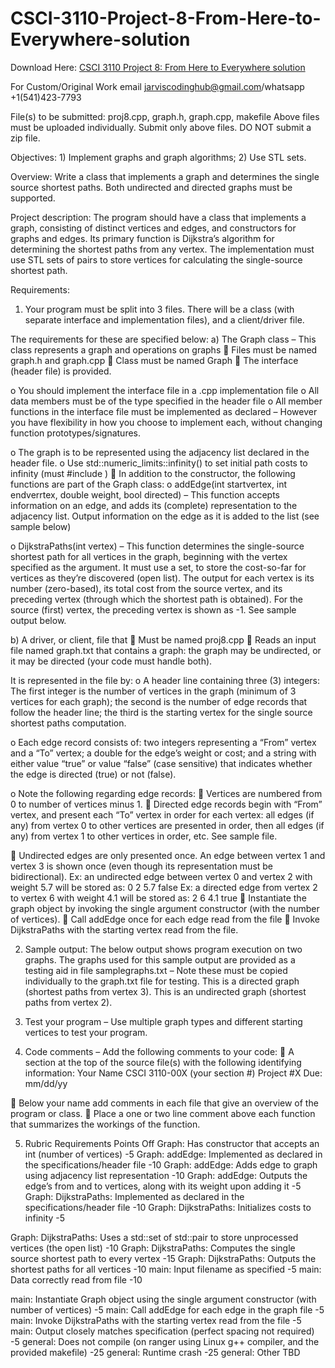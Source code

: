 # CSCI-3110-Project-8-From-Here-to-Everywhere-solution

Download Here: [CSCI 3110 Project 8: From Here to Everywhere solution](https://jarviscodinghub.com/assignment/project-8-from-here-to-everywhere-solution/)

For Custom/Original Work email jarviscodinghub@gmail.com/whatsapp +1(541)423-7793

File(s) to be submitted: proj8.cpp, graph.h, graph.cpp, makefile
Above files must be uploaded individually.
Submit only above files. DO NOT submit a zip file.

Objectives: 1) Implement graphs and graph algorithms; 2) Use STL sets.

Overview:
Write a class that implements a graph and determines the single source shortest paths. Both undirected and
directed graphs must be supported.

Project description:
The program should have a class that implements a graph, consisting of distinct vertices and edges, and constructors for
graphs and edges. Its primary function is Dijkstra’s algorithm for determining the shortest paths from any vertex. The
implementation must use STL sets of pairs to store vertices for calculating the single-source shortest path.

Requirements:
1. Your program must be split into 3 files. There will be a class (with separate interface and implementation files), and a
client/driver file.

The requirements for these are specified below:
a) The Graph class – This class represents a graph and operations on graphs
 Files must be named graph.h and graph.cpp
 Class must be named Graph
 The interface (header file) is provided.

o You should implement the interface file in a .cpp implementation file
o All data members must be of the type specified in the header file
o All member functions in the interface file must be implemented as declared – However you have
flexibility in how you choose to implement each, without changing function prototypes/signatures.

o The graph is to be represented using the adjacency list declared in the header file.
o Use std::numeric_limits::infinity() to set initial path costs to infinity (must #include )
 In addition to the constructor, the following functions are part of the Graph class:
o addEdge(int startvertex, int endverrtex, double weight, bool directed) – This function accepts
information on an edge, and adds its (complete) representation to the adjacency list. Output
information on the edge as it is added to the list (see sample below)

o DijkstraPaths(int vertex) – This function determines the single-source shortest path for all vertices
in the graph, beginning with the vertex specified as the argument. It must use a set, to store the
cost-so-far for vertices as they’re discovered (open list). The output for each vertex is its number
(zero-based), its total cost from the source vertex, and its preceding vertex (through which the
shortest path is obtained). For the source (first) vertex, the preceding vertex is shown as -1. See
sample output below.

b) A driver, or client, file that
 Must be named proj8.cpp
 Reads an input file named graph.txt that contains a graph: the graph may be undirected, or it may be
directed (your code must handle both).

It is represented in the file by:
o A header line containing three (3) integers: The first integer is the number of vertices in the graph
(minimum of 3 vertices for each graph); the second is the number of edge records that follow the
header line; the third is the starting vertex for the single source shortest paths computation.

o Each edge record consists of: two integers representing a “From” vertex and a “To” vertex; a double
for the edge’s weight or cost; and a string with either value “true” or value “false” (case sensitive)
that indicates whether the edge is directed (true) or not (false).

o Note the following regarding edge records:
 Vertices are numbered from 0 to number of vertices minus 1.
 Directed edge records begin with “From” vertex, and present each “To” vertex in order for
each vertex: all edges (if any) from vertex 0 to other vertices are presented in order, then all
edges (if any) from vertex 1 to other vertices in order, etc. See sample file.

 Undirected edges are only presented once. An edge between vertex 1 and vertex 3 is
shown once (even though its representation must be bidirectional).
Ex: an undirected edge between vertex 0 and vertex 2 with weight 5.7 will be stored as:
0 2 5.7 false
Ex: a directed edge from vertex 2 to vertex 6 with weight 4.1 will be stored as:
2 6 4.1 true
 Instantiate the graph object by invoking the single argument constructor (with the number of vertices).
 Call addEdge once for each edge read from the file
 Invoke DijkstraPaths with the starting vertex read from the file.

2. Sample output:
The below output shows program execution on two graphs. The graphs used for this sample output are provided as
a testing aid in file samplegraphs.txt – Note these must be copied individually to the graph.txt file for testing.
This is a directed graph (shortest paths from vertex 3). This is an undirected graph (shortest paths from vertex 2).

3. Test your program – Use multiple graph types and different starting vertices to test your program.

4. Code comments – Add the following comments to your code:
 A section at the top of the source file(s) with the following identifying information:
Your Name
CSCI 3110-00X (your section #)
Project #X
Due: mm/dd/yy

 Below your name add comments in each file that give an overview of the program or class.
 Place a one or two line comment above each function that summarizes the workings of the function.

5. Rubric
Requirements Points Off
Graph: Has constructor that accepts an int (number of vertices) -5
Graph: addEdge: Implemented as declared in the specifications/header file -10
Graph: addEdge: Adds edge to graph using adjacency list representation -10
Graph: addEdge: Outputs the edge’s from and to vertices, along with its weight upon adding it -5
Graph: DijkstraPaths: Implemented as declared in the specifications/header file -10
Graph: DijkstraPaths: Initializes costs to infinity -5

Graph: DijkstraPaths: Uses a std::set of std::pair to store unprocessed vertices (the open list) -10
Graph: DijkstraPaths: Computes the single source shortest path to every vertex -15
Graph: DijkstraPaths: Outputs the shortest paths for all vertices -10
main: Input filename as specified -5
main: Data correctly read from file -10

main: Instantiate Graph object using the single argument constructor (with number of vertices) -5
main: Call addEdge for each edge in the graph file -5
main: Invoke DijkstraPaths with the starting vertex read from the file -5
main: Output closely matches specification (perfect spacing not required) -5
general: Does not compile (on ranger using Linux g++ compiler, and the provided makefile) -25
general: Runtime crash -25
general: Other TBD

